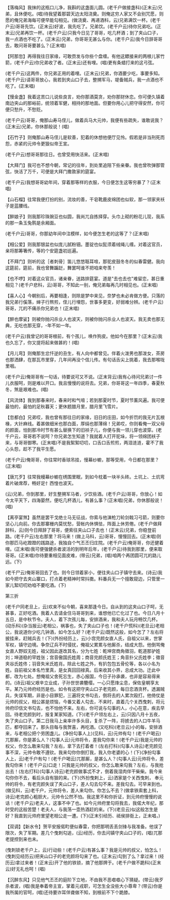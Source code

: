 <!-- { "loadSidebar": true } -->
【落梅风】我抹的这瓶口儿净，我斟的这盏面儿圆。(老千户做接盏科)(正末云)兄弟，且休便吃。(唱)待我望着那碧天边太阳浇奠。则俺这穷人家又不会别咒愿，则愿的俺兄弟海每可便早能勾相见。(做浇奠、再递酒科，云)兄弟满饮一杯。(老千户云)哥哥先饮。(正末云)好波，我先吃了。兄弟饮。(老千户云)待你兄弟吃。(正末云)兄弟再饮一杯。(老千户云)只我今日见了哥哥，吃几杯酒；到了夹山口子，我一点酒也不吃了。(正末云)兄弟，你哥哥无甚么与你。(老千户云)我今日辞哥哥去，敢问哥哥要甚么？(正末唱)

【阿那忽】再得我往日家缘，可敢赍发与你些个盘缠。有他这鳔接来的两根儿家竹箭，(老千户云)你兄弟收了者。(正末云)还有哩。(唱)更有条蜡打来的这弓弦。

(老千户云)这两件，你兄弟正用的着哩。(正末云)兄弟，你酒要少吃，事要多知。(老千户云)请哥哥放心，我若到夹山口子去，整搠军马，堤备贼兵，我一点酒也不吃了。(正末唱)

【慢金盏】我着这苦口儿说些良言，劝你那酒莫贪，劝你那财休恋。你可便久镇着南边夹山的那峪前，统领着军健，相持的那地面。但要你用心儿把守得安然，你可便只愁升，不愁贬。

(老千户云)哥哥，俺那山寿马侄儿，做着兵马大元帅，我便有些疏失，谁敢说我？(正末云)兄弟，你休那般说！(唱)

【石竹子】则俺那山寿马侄儿是软善，犯着的休想他便厅见怜。假若是非当刑死而怨，赤紧的元帅令更狠似帝王宣。

(老千户云)想哥哥那往日。也曾受用快活来。(正末唱)

【大拜门】我可也不想今朝，常记的往年，到处里追陪下些亲眷。我也曾吹弹那管弦，快活了万千，可便是大拜门撒敦家的筵宴。

(老千户云)我想哥哥幼年间，穿着那等样的衣服，今日便怎生这等穷暴了？(正末唱)

【山石榴】往常我便打扮的别，流妆的善，干皂靴鹿皮绵团也似软，那一领家夹袄子是蓝腰线。

【醉娘子】则我那珍珠豌豆也似圆，我尚兀自拣择穿。头巾上砌的粉花儿现，我系的那一条玉兔鹘是余厢面。

(老千户云)哥哥，你那幼年间中注模样，如今便怎生老的这等了？(正末唱)

【相公爱】则我那银盆也似庞儿腻粉钿。墨锭也似髭须着绒绳儿缠。对着这官员，亲将那筹箸传，等的个安筵盏初巡遍。

【不拜门】则听的这［者刺骨］笛儿悠悠聒耳喧，那驼皮鼓冬冬的似春雷健。我向这筵前，筵前，我也曾舞蹁跹，舞罢呵谁不把咱来夸羡！

【也不啰】对着这众官员，诸亲眷，送路排筵宴。道是"去也去也"难留恋，甚日重相见？(老千户悲科，云)哥哥，不知此一别，俺兄弟每再几时相见也。(正末唱)

【喜人心】今朝别后，再要相逢，则除是梦中来见，奈梦也未必肯做方便。只落的我兄弟行傒落，婶子行熬煎，侄儿行埋怨，世事多更变，好弱难分辨。(老千户云)哥哥，兀的不痛杀你兄弟也！(正末唱)

【醉也摩娑】则被你抛闪杀业人也波天，则被你抛闪杀业人也波天。我无卖也那无典，无吃也那无穿，-年不如一年。

(老千户云)我曾记的哥哥根前，有个孩儿，唤作狗皮。他如今在那里？(正末云)我也久忘了，你又提将起来做甚的！(唱)

【月儿弯】则俺那生忿忏逆的丑生，有人向中都曾见。伴着火泼男也那泼女，茶房也那洒肆，在那瓦市里穿，几年间再没个信儿传。有句话舌尖上挑着，我去那喉咙里咽。

(老千户云)俺哥哥有一句话，待要说可又不说。(正末背云)我有心待问兄弟讨一件儿衣服呵，则是难以开口。我且慢慢的说将去。兄弟，你哥哥这一年四季，春夏秋冬，煞是艰难也。(唱)

【风流体】我到那春来时，春来时和气喧；若到那夏时节，夏时节薰风遍。我可便最怕的，最怕的足秋暮天；更休题腊月里，腊月里飞雪片。

【忽都白】兄弟哎，我也曾有那往日的家缘，旧日的庄田，如今折罚的我无片瓦根椽，大针麻线。着甚做细米也那白面，厚绢也那薄绵！兄弟哎，你则看俺一双父母的颜面，怕到那冷时节有甚么替换下的旧袄子儿，你便与我一领儿穿也波穿。(老千户云，哥哥若不说呵？你兄弟怎生知道？我就着人打开驼垛，将一领绵团袄子来，与哥哥御寒。(正末唱)不是我絮絮叨叨，口舌口舌煎煎，两泪涟涟，霍不了我心头怨，趁不了我平生愿。

(老千户云)俺哥哥，你往常时香球吊挂，慢幕纱幮，那等受用，今日都在那里？(正末唱)

【唐兀歹】往常我幔幕纱幮在绣围里眠，到如今枕着一块半头砖。土坑上、土炕弯着片破席荐，畅好足忄西惶也波天。

(云)兄弟，你到那里，好生整搠军马者，少饮些酒。(老千户云)哥哥，你放心！如今太平天下，四海晏然，便吃几杯酒儿，有甚么事？(正末唱)兄弟，你休那般说！(唱)

【离亭宴煞】虽然是罢干戈绝士马无征战，你索与他演枪刀轮剑戟习弓箭，则要你坚心儿向前。你去那寨栅内莫忧愁，营帐内休惧怯，阵面上休劳倦。(老千户做拜辞科，云)则今日拜辞了哥哥，便索往夹山口子去也！(正末云)兄弟，你稳登前路。(老千户云)左右那里？将马来！(做上马科，云)哥哥，慢慢回去。(正末唱)则你那匹马屹蹬蹬的践路途，我独自个气丕丕归庄院。(老千户云)俺哥哥，你还健着哩。(正末唱)我可便强健杀者波活的到明年后年，(老千户云)待我到那里，便来取哥哥。(正末唱)你待要重相见面皮难，(带云)兄弟，(唱)咱两个再团圆可兀的路儿远。(下)

(老千尸云)俺哥哥回去了也。则今日领着家小，便往夹山口子镇守去来。(诗云)我如今把守去夹山寨口，打点着老精神时常抖擞。料番兵无一个擅敢窥边，只管里一家儿絮叨叨劝咱不要吃酒。(下)

第三折

(老千户同老旦上，云)欢来不似今朝，喜来那逢今日。自从到的这夹山口子呵，无甚事，正好吃酒。我着人去请金住马哥哥到来，谁想他已亡化过了也。今日八月十五日，是中秋节令。夫人，着下次孩儿每，安排酒来，我和夫人玩月畅饮几杯。(动乐科)(杂当报云)老相公，祸事也，失了夹山口子也！(老千户慌科)(老旦云)老相公，我说道你少吃几钟酒，如今怎么好？(老千户云)既然这般，如今怎了？左右将披挂来，赶贼兵去！(下)(外扮经历上，云)小宫完颜女直人氏，自祖父以来，世掌军权，镇守边境。争奈辽兵不时侵扰，俺祖父累累与他厮杀，结成大怨。他倒骂俺女直人野奴无姓，祖父因此遂改其名，分为七姓：乾坤宫商角徵羽，乾道那驴姓刘；坤道稳的罕姓张；宫音傲国氏姓周；商音完颜氏姓王；角音扑父氏姓李；徵音夹谷氏姓佟；羽音失米氏姓肖。除此七姓之外，有扒包包五骨伦等，各以小名为姓。自前祖父本名竹里真，是女真回回禄真。后来收其小界，总成大功。迁此中都，改为七处。想俺祖父舍死忘生，赤心报国，今日子孙承袭，也非是容易得来的。(诗云)祖父艰辛立业成，子孙世世袭簪缨。一心只愿烽尘息，保佐皇朝享太平。某乃元帅府经历是也。如令有这把守夹山口子老完颜，每日恋酒贪杯。透漏贼兵，失误军期，非是小目罪犯，三遍将文书勾去，倒将去的人累次殴打。他倚仗是元帅的叔父，相公甚是烦恼，今番又着人勾去，不来时，直着几个关西曳刺，将元帅府印信文书勾去，也不怕他不来。左右，你可说与勾事的人，小心在意，疾去早回。待老完颜到时，报复某家知道。(下)(老千户领左右上，云)只因八月十五夜，失了夹山口子。第二日我马上亲率许多头目，复杀了一阵，将掳去的人口牛羊马匹，都夺回来了。那头目每与我贺喜，再吃酒。(又吃科)(老旦云)小的每，安排酒来，与老相公把个劳困盏儿。(净扮勾事人上)(见科，云)元帅有勾！(老千户喝云)兀那厮，你是甚么人？(勾事人云)元帅将令，差我勾你来！(老千户云)我是元帅的权父，你怎么敢来勾我？左右，拿下去打着者！(左右打科)(勾事人诗云)老完颜见事不深，元帅令敢不遵钦。我来勾你你倒打我，我入你老婆的心！(下)(净扮勾事人上，云)老千户有勾！(老千户喝云)兀那厮，是甚么人？(勾事人云)元帅将令，差我勾你来！(老千户云)口走！只我是元帅的叔父，你怎么敢来勾我？左右，与我抢出去！(左右打科)(勾事人诗云)老完颜做事忒不才，倒着我湿肉伴干柴柴。我今来勾你你不去，看后头自有狠的来。(下)(外扮曳剌上，云)洒家是个关西曳刺，
奉元帅的将令，有老完颜失误了夹山口子，差人勾去勾不来。差我勾去。可早来到也。(做见科，云)老千户，元帅将令，差人来勾你。你怎么不去？(做拿铁索套上科，诗云)老完颜心粗胆大，元帅令公然不怕。我这里不和你折证，到元帅府慢慢的说话！(老千户云)老夫人，这事不中了也。如今元帅府里勾将我去，我偌大年纪，那时受的这般苦楚！老夫人，与我荡一壶热酒赶的来。(下)(老旦云)似这般怎生是好？我直到元帅府里望老相公走一遭。(下)(正末引经历、祗侯排衙上，正未唱，)

【双调】【新水令】贺平安报偌町便似春雷，你把那明丢丢剑锋与我准备。他误了限次，失了军期。差几个曳刺勾追，(云)经历，你去问镇守夹山口子的，(唱)兀那老提控到来也未。

(曳刺锁老千户上，云)行动些！(老千户云)有甚么事？我是元帅的叔父，怕怎么！(曳刺见经历云)把夹山口子的老完颜将勾来了也。(正末云)勾到了么？拿过来！(经历云)拿过来者！(正末云)开了他的铁锁，摘了他那牌于。(老千户做不跪科)(正末云)好无礼也呵！(唱)

【沉醉东风】只见他气丕丕的庭阶下立地，不由我不恶噷噷心下猜疑。(带云)我歹杀者波，(唱)我是奉着帝主宣，掌着元戎职，可怎生全没些大小尊卑？(带云)你是我所属的官呵，(唱)还待要诈耳佯聋做不知，到根前不下个跪膝。

